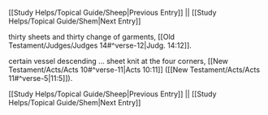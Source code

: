 [[Study Helps/Topical Guide/Sheep|Previous Entry]]  ||  [[Study Helps/Topical Guide/Shem|Next Entry]]

 thirty sheets and thirty change of garments, [[Old Testament/Judges/Judges 14#^verse-12|Judg. 14:12]].

 certain vessel descending ... sheet knit at the four corners, [[New Testament/Acts/Acts 10#^verse-11|Acts 10:11]] ([[New Testament/Acts/Acts 11#^verse-5|11:5]]).

[[Study Helps/Topical Guide/Sheep|Previous Entry]]  ||  [[Study Helps/Topical Guide/Shem|Next Entry]]